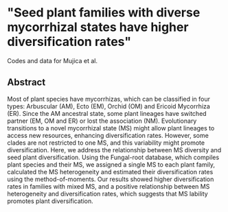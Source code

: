 # "Seed plant families with diverse mycorrhizal states have higher diversification rates"

Codes and data for Mujica et al.

## Abstract

Most of plant species have mycorrhizas, which can be classified in four types: Arbuscular (AM), Ecto (EM), Orchid (OM) and Ericoid Mycorrhiza (ER). Since the AM ancestral state, some plant lineages have switched partner (EM, OM and ER) or lost the association (NM). Evolutionary transitions to a novel mycorrhizal state (MS) might allow plant lineages to access new resources, enhancing diversification rates. However, some clades are not restricted to one MS, and this variability might promote diversification. Here, we address the relationship between MS diversity and seed plant diversification. Using the Fungal-root database, which compiles plant species and their MS, we assigned a single MS to each plant family, calculated the MS heterogeneity and estimated their diversification rates using the method-of-moments. Our results showed higher diversification rates in families with mixed MS, and a positive relationship between MS heterogeneity and diversification rates, which suggests that MS lability promotes plant diversification.
